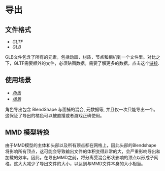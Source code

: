 # 导出

## 文件格式

- *GLTF*
- *GLB*


GLB文件包含了所有的元素，包括动画，材质，节点和相机到一个文件里。对比之下，GLTF需要额外的文件，必须贴图数据。需要了解更多的数据，点击这个[链接](https://www.khronos.org/registry/glTF/specs/2.0/glTF-2.0.html).


## 使用场景

- [*角色*](./Avatar.md)
- [*场景*](./Scene.md)

角色导出包含 BlendShape 与面捕的混合, 元数据等, 并且仅一次只能导出一个。 这保证了导出的橘色可以被直播或者游戏正确使用。

## MMD 模型转换

由于MMD模型的主体和头部以及所有顶点都在网格上，因此头部的Blendshape将影响所有顶点，这可能会导致输出文件的体积变得非常的大，会严重影响导出和加载的效率。因此，在导出MMD之前，将分离受混合形状影响的顶点以形成子网格。这大大减少了导出文件的大小，以达到与MMD文件本身的大小相当。